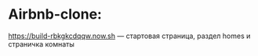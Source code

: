 # Airbnb-clone:
https://build-rbkgkcdqqw.now.sh — cтартовая страница, раздел homes и страничка комнаты
